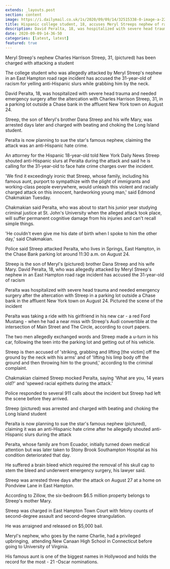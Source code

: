 ```yaml
---
extends: _layouts.post
section: content
image: https://i.dailymail.co.uk/1s/2020/09/09/14/32515338-0-image-a-22_1599658111498.jpg 
title: Hispanic college student, 18, accuses Meryl Streeps nephew of racism during road rage attack 
description: David Peralta, 18, was hospitalized with severe head trauma and needed emergency surgery after the altercation with Charles Harrison Streep, 31, back on August 24. 
date: 2020-09-09-14-36-50 
categories: [latest, latest] 
featured: true 
--- 
```

 Meryl Streep's nephew Charles Harrison Streep, 31, (pictured) has been charged with attacking a student

The college student who was allegedly attacked by Meryl Streep's nephew in an East Hampton road rage incident has accused the 31-year-old of racism for yelling anti-Hispanic slurs while grabbing him by the neck. 

David Peralta, 18, was hospitalized with severe head trauma and needed emergency surgery after the altercation with Charles Harrison Streep, 31, in a parking lot outside a Chase bank in the affluent New York town on August 24.  

Streep, the son of Meryl's brother Dana Streep and his wife Mary, was arrested days later and charged with beating and choking the Long Island student.

Peralta is now planning to sue the star's famous nephew, claiming the attack was an anti-Hispanic hate crime.

An attorney for the Hispanic 18-year-old told New York Daily News Streep shouted anti-Hispanic slurs at Peralta during the attack and said he is calling for the 31-year-old to face hate crime charges over the incident. 

'We find it exceedingly ironic that Streep, whose family, including his famous aunt, purport to sympathize with the plight of immigrants and working-class people everywhere, would unleash this violent and racially charged attack on this innocent, hardworking young man,' said Edmond Chakmakian Tuesday. 

Chakmakian said Peralta, who was about to start his junior year studying criminal justice at St. John's University when the alleged attack took place, will suffer permanent cognitive damage from his injuries and can't recall simple things.

'He couldn't even give me his date of birth when I spoke to him the other day,' said Chakmakian.  

Police said Streep attacked Peralta, who lives in Springs, East Hampton, in the Chase Bank parking lot around 11:30 a.m. on August 24. 

Streep is the son of Meryl's (pictured) brother Dana Streep and his wife Mary. David Peralta, 18, who was allegedly attacked by Meryl Streep's nephew in an East Hampton road rage incident has accused the 31-year-old of racism 

Peralta was hospitalized with severe head trauma and needed emergency surgery after the altercation with Streep in a parking lot outside a Chase bank in the affluent New York town on August 24. Pictured the scene of the incident

Peralta was taking a ride with his girlfriend in his new car - a red Ford Mustang - when he had a near miss with Streep's Audi convertible at the intersection of Main Street and The Circle, according to court papers.

The two men allegedly exchanged words and Streep made a u-turn in his car, following the teen into the parking lot and getting out of his vehicle.   

Streep is then accused of 'striking, grabbing and lifting [the victim] off the ground by the neck with his arms' and of 'lifting his limp body off the ground and then throwing him to the ground,' according to the criminal complaint. 

Chakmakian claimed Streep mocked Peralta, saying 'What are you, 14 years old?' and 'spewed racial epithets during the attack.' 

Police responded to several 911 calls about the incident but Streep had left the scene before they arrived.   



Streep (pictured) was arrested and charged with beating and choking the Long Island student 

Peralta is now planning to sue the star's famous nephew (pictured), claiming it was an anti-Hispanic hate crime after he allegedly shouted anti-Hispanic slurs during the attack 

Peralta, whose family are from Ecuador, initially turned down medical attention but was later taken to Stony Brook Southampton Hospital as his condition deteriorated that day.

He suffered a brain bleed which required the removal of his skull cap to stem the bleed and underwent emergency surgery, his lawyer said. 

Streep was arrested three days after the attack on August 27 at a home on Pondview Lane in East Hampton. 

According to Zillow, the six-bedroom $6.5 million property belongs to Streep's mother Mary. 

Streep was charged in East Hampton Town Court with felony counts of second-degree assault and second-degree strangulation. 

He was arraigned and released on $5,000 bail.   

Meryl's nephew, who goes by the name Charlie, had a privileged upbringing,  attending New Canaan High School in Connecticut before going to University of Virginia.

His famous aunt is one of the biggest names in Hollywood and holds the record for the most - 21 -Oscar nominations.   


